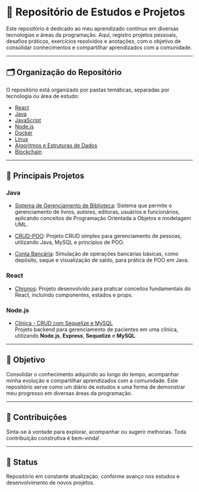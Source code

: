 # 📘 Repositório de Estudos e Projetos

Este repositório é dedicado ao meu aprendizado contínuo em diversas tecnologias e áreas da programação. Aqui, registro projetos pessoais, desafios práticos, exercícios resolvidos e anotações, com o objetivo de consolidar conhecimentos e compartilhar aprendizados com a comunidade.

---

## 🗂️ Organização do Repositório

O repositório está organizado por pastas temáticas, separadas por tecnologia ou área de estudo:

- [React](https://github.com/Dhisting1/Estudos/tree/main/React)
- [Java](https://github.com/Dhisting1/Estudos/tree/main/Java)
- [JavaScript](https://github.com/Dhisting1/Estudos/tree/main/Javascript)
- [Node.js](https://github.com/Dhisting1/Estudos/tree/main/Nodejs)
- [Docker](https://github.com/Dhisting1/Estudos/tree/main/Docker)
- [Linux](https://github.com/Dhisting1/Estudos/tree/main/Linux)
- [Algoritmos e Estruturas de Dados](https://github.com/Dhisting1/Estudos/tree/main/Algoritmos-e-estruturas)
- [Blockchain](https://github.com/Dhisting1/Estudos/tree/main/Blockchain)

---

## 🚀 Principais Projetos

### Java

- [Sistema de Gerenciamento de Biblioteca](https://github.com/Dhisting1/Estudos/tree/main/Java/Sistema-de-Gerenciamento-de-Biblioteca): Sistema que permite o gerenciamento de livros, autores, editoras, usuários e funcionários, aplicando conceitos de Programação Orientada a Objetos e modelagem UML.

- [CRUD-POO](https://github.com/Dhisting1/Estudos/tree/main/Java/Agenda-Crud-Java): Projeto CRUD simples para gerenciamento de pessoas, utilizando Java, MySQL e princípios de POO.

- [Conta Bancária](https://github.com/Dhisting1/Estudos/tree/main/Java/conta-bancaria): Simulação de operações bancárias básicas, como depósito, saque e visualização de saldo, para prática de POO em Java.

### React

- [Chronos](https://github.com/Dhisting1/Estudos/tree/main/React/Chronos): Projeto desenvolvido para praticar conceitos fundamentais do React, incluindo componentes, estados e props.

### Node.js

- [Clínica - CRUD com Sequelize e MySQL](https://github.com/Dhisting1/Estudos/tree/main/React/clinica)  
  Projeto backend para gerenciamento de pacientes em uma clínica, utilizando **Node.js**, **Express**, **Sequelize** e **MySQL**.
---

## 🎯 Objetivo

Consolidar o conhecimento adquirido ao longo do tempo, acompanhar minha evolução e compartilhar aprendizados com a comunidade. Este repositório serve como um diário de estudos e uma forma de demonstrar meu progresso em diversas áreas da programação.

---

## 🤝 Contribuições

Sinta-se à vontade para explorar, acompanhar ou sugerir melhorias. Toda contribuição construtiva é bem-vinda!

---

## 📌 Status

Repositório em constante atualização, conforme avanço nos estudos e desenvolvimento de novos projetos.
